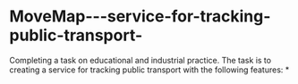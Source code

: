 # MoveMap---service-for-tracking-public-transport-
Completing a task on educational and industrial practice. The task is to creating a service for tracking public transport with the following features: * 
